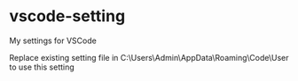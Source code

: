 # vscode-setting
My settings for VSCode

Replace existing setting file in C:\Users\Admin\AppData\Roaming\Code\User to use this setting
